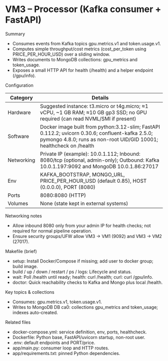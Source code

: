 # VM3 – Processor (Kafka consumer + FastAPI)

Summary
- Consumes events from Kafka topics gpu.metrics.v1 and token.usage.v1.
- Computes simple throughput/cost metrics (cost_per_token using PRICE_PER_HOUR_USD) over a sliding window.
- Writes documents to MongoDB collections: gpu_metrics and token_usage.
- Exposes a small HTTP API for health (/health) and a helper endpoint (/gpu/info).

Configuration

| Category   | Details |
|------------|---------|
| Hardware   | Suggested instance: t3.micro or t4g.micro; ≈1 vCPU, ~1 GB RAM; ≈10 GB gp3 SSD; no GPU required (can read NVML/SMI if present) |
| Software   | Docker image built from python:3.12-slim; FastAPI 0.112.2; uvicorn 0.30.6; confluent-kafka 2.5.0; pymongo 4.8.0; runs as non-root UID/GID 10001; healthcheck on /health |
| Networking | Private IP (example): 10.0.1.112; Inbound: 8080/tcp (optional, admin-only); Outbound: Kafka 10.0.1.197:9092 and MongoDB 10.0.1.86:27017 |
| Env        | KAFKA_BOOTSTRAP, MONGO_URL, PRICE_PER_HOUR_USD (default 0.85), HOST (0.0.0.0), PORT (8080) |
| Ports      | 8080:8080 (HTTP) |
| Volumes    | None (state kept in external systems) |

Networking notes
- Allow inbound 8080 only from your admin IP for health checks; not required for normal pipeline operation.
- Ensure security groups/UFW allow VM3 → VM1 (9092) and VM3 → VM2 (27017).

Makefile (brief)
- setup: Install Docker/Compose if missing; add user to docker group; build image.
- build / up / down / restart / ps / logs: Lifecycle and status.
- wait: Poll /health until ready; health: curl /health; curl: curl /gpu/info.
- doctor: Quick reachability checks to Kafka and Mongo plus local /health.

Key topics & collections
- Consumes: gpu.metrics.v1, token.usage.v1.
- Writes to MongoDB DB ca0: collections gpu_metrics and token_usage; indexes auto-created.

Related files
- docker-compose.yml: service definition, env, ports, healthcheck.
- Dockerfile: Python base, FastAPI/uvicorn startup, non-root user.
- .env: default endpoints and PORT/price.
- app/main.py: consumer loop and HTTP routes.
- app/requirements.txt: pinned Python dependencies.
